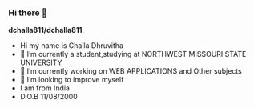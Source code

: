 ### Hi there 👋


**dchalla811/dchalla811**.


-  Hi my name is Challa Dhruvitha
- 🔭 I’m currently a student,studying at NORTHWEST MISSOURI STATE UNIVERSITY
- 🌱 I’m currently working on WEB APPLICATIONS and Other subjects
- 👯 I’m looking to improve myself
- I am from India
- D.O.B 11/08/2000
